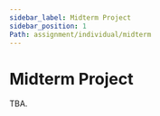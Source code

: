 ```yaml
---
sidebar_label: Midterm Project
sidebar_position: 1
Path: assignment/individual/midterm
---
```


# Midterm Project

TBA.
